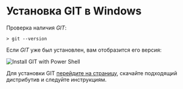 # Установка GIT в Windows

Проверка наличия *GIT*:

~~~
> git --version
~~~

Если *GIT* уже был установлен, вам отобразится его версия:

![](https://lms.skillfactory.ru/assets/courseware/v1/3ff526ebe50b857b6cc7115b3bda618c/asset-v1:SkillFactory+PHP-3.0+2020+type@asset+block/PHP.5.5.3.png "Install GIT with Power Shell")

Для установки GIT [перейдите на страницу](https://git-scm.com/download/win " "), скачайте подходящий дистрибутив и следуйте инструкциям.